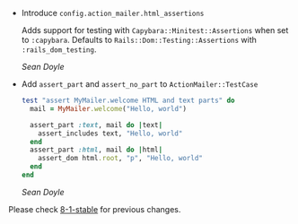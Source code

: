 *   Introduce `config.action_mailer.html_assertions`

    Adds support for testing with `Capybara::Minitest::Assertions` when set to `:capybara`.
    Defaults to `Rails::Dom::Testing::Assertions` with `:rails_dom_testing`.

    *Sean Doyle*

*   Add `assert_part` and `assert_no_part` to `ActionMailer::TestCase`

    ```ruby
    test "assert MyMailer.welcome HTML and text parts" do
      mail = MyMailer.welcome("Hello, world")

      assert_part :text, mail do |text|
        assert_includes text, "Hello, world"
      end
      assert_part :html, mail do |html|
        assert_dom html.root, "p", "Hello, world"
      end
    end
    ```

    *Sean Doyle*

Please check [8-1-stable](https://github.com/rails/rails/blob/8-1-stable/actionmailer/CHANGELOG.md) for previous changes.
